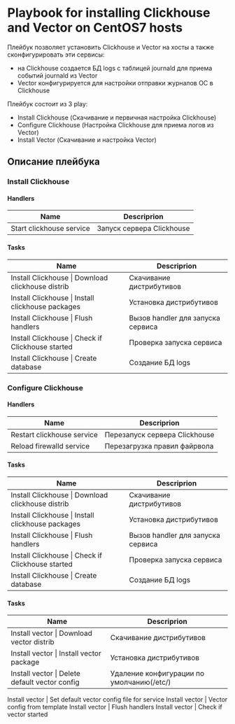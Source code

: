 # Playbook for installing Clickhouse and Vector on CentOS7 hosts
Плейбук позволяет установить Clickhouse и Vector на хосты а также сконфигурировать эти сервисы:
- на Clickhouse создается БД logs с таблицей journald для приема событий journald из Vector
- Vector конфигурируется для настройки отправки журналов ОС в Clickhouse

Плейбук состоит из 3 play:
- Install Clickhouse (Скачивание и первичная настройка Clickhouse)
- Configure Сlickhouse (Настройка Clickhouse для приема логов из Vector)
- Install Vector (Скачивание и настройка Vector)

## Описание плейбука
### Install Clickhouse
#### Handlers
|Name  |Descriprion  |
|---------|---------|
|Start clickhouse service     |Запуск сервера Clickhouse         |
#### Tasks
|Name  |Descriprion  |
|---------|---------|
Install Clickhouse \| Download clickhouse distrib|Скачивание дистрибутивов|
Install Clickhouse \| Install clickhouse packages|Установка дистрибутивов|
Install Clickhouse \| Flush handlers|Вызов handler для запуска сервиса|
Install Clickhouse \| Check if Clickhouse started|Проверка запуска сервиса|
Install Clickhouse \| Create database|Создание БД logs|

### Configure Сlickhouse
#### Handlers
|Name  |Descriprion  |
|---------|---------|
|Restart clickhouse service     |Перезапуск сервера Clickhouse         |
|Reload firewalld service|Перезагрузка правил файрвола|

#### Tasks
|Name  |Descriprion  |
|---------|---------|
Install Clickhouse \| Download clickhouse distrib|Скачивание дистрибутивов
Install Clickhouse \| Install clickhouse packages|Установка дистрибутивов
Install Clickhouse \| Flush handlers|Вызов handler для запуска сервиса
Install Clickhouse \| Check if Clickhouse started|Проверка запуска сервиса
Install Clickhouse \| Create database|Создание БД logs





#### Tasks
|Name  |Descriprion  |
|---------|---------|
Install vector \| Download vector distrib|Скачивание дистрибутивов
Install vector \| Install vector package|Установка дистрибутивов
Install vector \| Delete default vector config|Удаление конфигурации по умолчанию(/etc/)
Install vector \| Set default vector config file for service
Install vector \| Vector config from template
Install vector \| Flush handlers
Install vector \| Check if vector started
